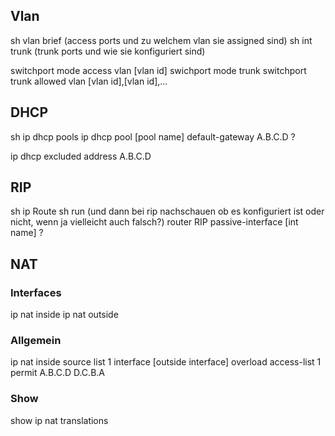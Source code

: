 ## Vlan
sh vlan brief (access ports und zu welchem vlan sie assigned sind)
sh int trunk (trunk ports und wie sie konfiguriert sind)

switchport mode access vlan [vlan id]
swichport mode trunk
switchport trunk allowed vlan [vlan id],[vlan id],...
## DHCP
sh ip dhcp pools
ip dhcp pool [pool name]
default-gateway A.B.C.D
?

ip dhcp excluded address A.B.C.D
## RIP
sh ip Route
sh run (und dann bei rip nachschauen ob es konfiguriert ist oder nicht, wenn ja vielleicht auch falsch?)
router RIP
passive-interface [int name]
?

## NAT
### Interfaces
ip nat inside
ip nat outside
### Allgemein
ip nat inside source list 1 interface [outside interface] overload
access-list 1 permit A.B.C.D D.C.B.A
### Show
show ip nat translations 